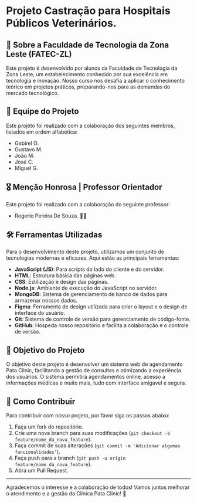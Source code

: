 # Projeto Castração para Hospitais Públicos Veterinários.

## 🏫 Sobre a Faculdade de Tecnologia da Zona Leste (FATEC-ZL)

Este projeto é desenvolvido por alunos da Faculdade de Tecnologia da Zona Leste, um estabelecimento conhecido por sua excelência em tecnologia e inovação. Nosso curso nos desafia a aplicar o conhecimento teórico em projetos práticos, preparando-nos para as demandas do mercado tecnológico.

## 👥 Equipe do Projeto

Este projeto foi realizado com a colaboração dos seguintes membros, listados em ordem alfabética:
- <a src="https://www.linkedin.com/in/rirfit/">Gabirel O.</a>
- <a src="https://www.linkedin.com/in/gustavo-morais-arruda/"> Gustavo M. </a>
- <a src="https://www.linkedin.com/in/joaomaximiano/">João M.</a>
- <a src="https://www.linkedin.com/in/joseclaudiley/">José C.</a>
- <a src="https://www.linkedin.com/in/miguelgomescy/">Miguel G.</a>


## 🎖️ Menção Honrosa | Professor Orientador

Este projeto foi realizado com a colaboração do seguinte professor:
- Rogerio Pereira De Souza. 👨‍🔬


## 🛠️ Ferramentas Utilizadas

Para o desenvolvimento deste projeto, utilizamos um conjunto de tecnologias modernas e eficazes. Aqui estão as principais ferramentas:

- **JavaScript (JS)**: Para scripts do lado do cliente e do servidor.
- **HTML**: Estrutura básica das páginas web.
- **CSS**: Estilização e design das páginas.
- **Node.js**: Ambiente de execução do JavaScript no servidor.
- **MongoDB**: Sistema de gerenciamento de banco de dados para armazenar nossos dados.
- **Figma**: Ferramenta de design utilizada para criar o layout e o design de interface do usuário.
- **Git**: Sistema de controle de versão para gerenciamento de código-fonte.
- **GitHub**: Hospeda nosso repositório e facilita a colaboração e o controle de versão.

## 🎯 Objetivo do Projeto

O objetivo deste projeto é desenvolver um sistema web de agendamento Pata Clinic, facilitando a gestão de consultas e otimizando a experiência dos usuários. O sistema permitirá agendamentos online, acesso a informações médicas e muito mais, tudo com interface amigável e segura.

## 🌟 Como Contribuir

Para contribuir com nosso projeto, por favor siga os passos abaixo:
1. Faça um fork do repositório.
2. Crie uma nova branch para suas modificações (`git checkout -b feature/nome_da_nova_feature`).
3. Faça commit de suas alterações (`git commit -m 'Adicionar algumas funcionalidades'`).
4. Faça push para a branch (`git push -u origin feature/nome_da_nova_feature`).
5. Abra um Pull Request.

---

Agradecemos o interesse e a colaboração de todos! Vamos juntos melhorar o atendimento e a gestão da Clínica Pata Clinic! 🐾 

